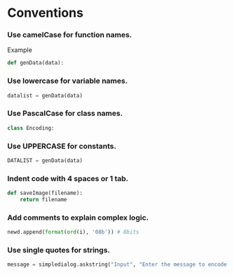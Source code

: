 # Conventions
### Use camelCase for function names.
Example
```py
def genData(data):
```
### Use lowercase for variable names.
```py
datalist = genData(data)
```
### Use PascalCase for class names.
```py
class Encoding:
```
### Use UPPERCASE for constants.
```py
DATALIST = genData(data)
```
### Indent code with 4 spaces or 1 tab.
```py
def saveImage(filename):
    return filename
```
### Add comments to explain complex logic.
```py
newd.append(format(ord(i), '08b')) # 8bits
```
### Use single quotes for strings.
```py
message = simpledialog.askstring("Input", "Enter the message to encode:")
```